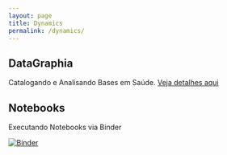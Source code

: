 ```yaml
---
layout: page
title: Dynamics
permalink: /dynamics/
---
```


## DataGraphia

Catalogando e Analisando Bases em Saúde. [Veja detalhes aqui](datagraphia.md)

## Notebooks

Executando Notebooks via Binder

[![Binder](https://mybinder.org/badge_logo.svg)](https://mybinder.org/v2/gh/datasci4health/home/HEAD?urlpath=lab)

